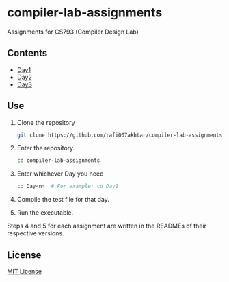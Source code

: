 # compiler-lab-assignments
Assignments for CS793 (Compiler Design Lab)

## Contents
- [Day1](https://github.com/rafi007akhtar/compiler-lab-assignments/tree/master/Day1)
- [Day2](https://github.com/rafi007akhtar/compiler-lab-assignments/tree/master/Day2)
- [Day3](https://github.com/rafi007akhtar/compiler-lab-assignments/tree/master/Day3)

## Use
1. Clone the repository
    ```sh
    git clone https://github.com/rafi007akhtar/compiler-lab-assignments.git
    ```
2. Enter the repository.
    ```sh
    cd compiler-lab-assignments
    ```

3. Enter whichever Day you need
    ```sh
    cd Day<n>  # For example: cd Day1
    ```

4. Compile the test file for that day.

5. Run the executable.

Steps 4 and 5 for each assignment are written in the READMEs of their respective versions.

## License
[MIT License](https://github.com/rafi007akhtar/compiler-lab-assignments/blob/master/LICENSE)
